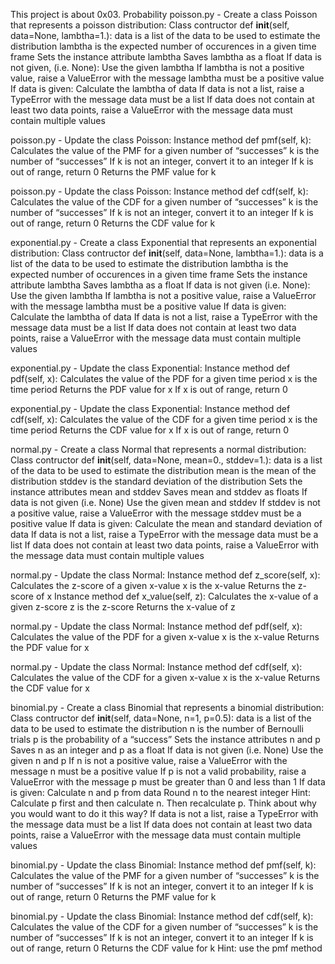 This project is about 0x03. Probability
poisson.py - Create a class Poisson that represents a poisson distribution:
Class contructor def __init__(self, data=None, lambtha=1.):
data is a list of the data to be used to estimate the distribution
lambtha is the expected number of occurences in a given time frame
Sets the instance attribute lambtha
Saves lambtha as a float
If data is not given, (i.e. None):
Use the given lambtha
If lambtha is not a positive value, raise a ValueError with the message lambtha must be a positive value
If data is given:
Calculate the lambtha of data
If data is not a list, raise a TypeError with the message data must be a list
If data does not contain at least two data points, raise a ValueError with the message data must contain multiple values

poisson.py - Update the class Poisson:
Instance method def pmf(self, k):
Calculates the value of the PMF for a given number of “successes”
k is the number of “successes”
If k is not an integer, convert it to an integer
If k is out of range, return 0
Returns the PMF value for k

poisson.py - Update the class Poisson:
Instance method def cdf(self, k):
Calculates the value of the CDF for a given number of “successes”
k is the number of “successes”
If k is not an integer, convert it to an integer
If k is out of range, return 0
Returns the CDF value for k

exponential.py - Create a class Exponential that represents an exponential distribution:
Class contructor def __init__(self, data=None, lambtha=1.):
data is a list of the data to be used to estimate the distribution
lambtha is the expected number of occurences in a given time frame
Sets the instance attribute lambtha
Saves lambtha as a float
If data is not given (i.e. None):
Use the given lambtha
If lambtha is not a positive value, raise a ValueError with the message lambtha must be a positive value
If data is given:
Calculate the lambtha of data
If data is not a list, raise a TypeError with the message data must be a list
If data does not contain at least two data points, raise a ValueError with the message data must contain multiple values

exponential.py - Update the class Exponential:
Instance method def pdf(self, x):
Calculates the value of the PDF for a given time period
x is the time period
Returns the PDF value for x
If x is out of range, return 0

exponential.py - Update the class Exponential:
Instance method def cdf(self, x):
Calculates the value of the CDF for a given time period
x is the time period
Returns the CDF value for x
If x is out of range, return 0

normal.py - Create a class Normal that represents a normal distribution:
Class contructor def __init__(self, data=None, mean=0., stddev=1.):
data is a list of the data to be used to estimate the distribution
mean is the mean of the distribution
stddev is the standard deviation of the distribution
Sets the instance attributes mean and stddev
Saves mean and stddev as floats
If data is not given (i.e. None)
Use the given mean and stddev
If stddev is not a positive value, raise a ValueError with the message stddev must be a positive value
If data is given:
Calculate the mean and standard deviation of data
If data is not a list, raise a TypeError with the message data must be a list
If data does not contain at least two data points, raise a ValueError with the message data must contain multiple values

normal.py - Update the class Normal:
Instance method def z_score(self, x):
Calculates the z-score of a given x-value
x is the x-value
Returns the z-score of x
Instance method def x_value(self, z):
Calculates the x-value of a given z-score
z is the z-score
Returns the x-value of z

normal.py - Update the class Normal:
Instance method def pdf(self, x):
Calculates the value of the PDF for a given x-value
x is the x-value
Returns the PDF value for x

normal.py - Update the class Normal:
Instance method def cdf(self, x):
Calculates the value of the CDF for a given x-value
x is the x-value
Returns the CDF value for x

binomial.py - Create a class Binomial that represents a binomial distribution:
Class contructor def __init__(self, data=None, n=1, p=0.5):
data is a list of the data to be used to estimate the distribution
n is the number of Bernoulli trials
p is the probability of a “success”
Sets the instance attributes n and p
Saves n as an integer and p as a float
If data is not given (i.e. None)
Use the given n and p
If n is not a positive value, raise a ValueError with the message n must be a positive value
If p is not a valid probability, raise a ValueError with the message p must be greater than 0 and less than 1
If data is given:
Calculate n and p from data
Round n to the nearest integer
Hint: Calculate p first and then calculate n. Then recalculate p. Think about why you would want to do it this way?
If data is not a list, raise a TypeError with the message data must be a list
If data does not contain at least two data points, raise a ValueError with the message data must contain multiple values

binomial.py - Update the class Binomial:
Instance method def pmf(self, k):
Calculates the value of the PMF for a given number of “successes”
k is the number of “successes”
If k is not an integer, convert it to an integer
If k is out of range, return 0
Returns the PMF value for k

binomial.py - Update the class Binomial:
Instance method def cdf(self, k):
Calculates the value of the CDF for a given number of “successes”
k is the number of “successes”
If k is not an integer, convert it to an integer
If k is out of range, return 0
Returns the CDF value for k
Hint: use the pmf method
